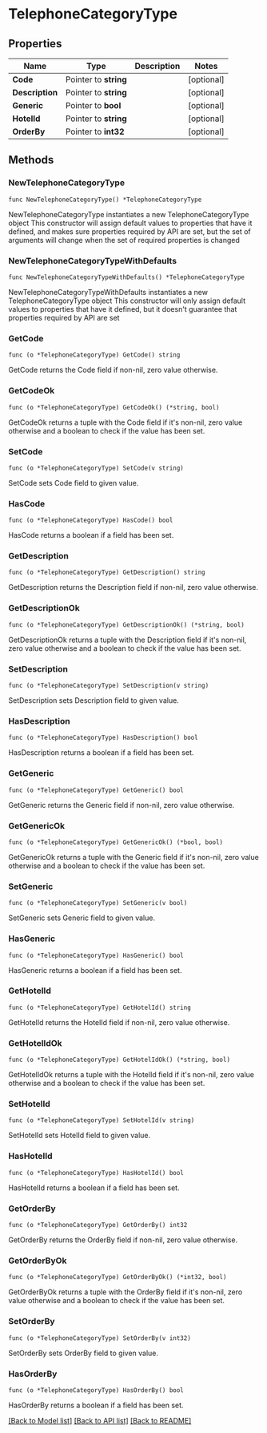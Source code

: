 # TelephoneCategoryType

## Properties

Name | Type | Description | Notes
------------ | ------------- | ------------- | -------------
**Code** | Pointer to **string** |  | [optional] 
**Description** | Pointer to **string** |  | [optional] 
**Generic** | Pointer to **bool** |  | [optional] 
**HotelId** | Pointer to **string** |  | [optional] 
**OrderBy** | Pointer to **int32** |  | [optional] 

## Methods

### NewTelephoneCategoryType

`func NewTelephoneCategoryType() *TelephoneCategoryType`

NewTelephoneCategoryType instantiates a new TelephoneCategoryType object
This constructor will assign default values to properties that have it defined,
and makes sure properties required by API are set, but the set of arguments
will change when the set of required properties is changed

### NewTelephoneCategoryTypeWithDefaults

`func NewTelephoneCategoryTypeWithDefaults() *TelephoneCategoryType`

NewTelephoneCategoryTypeWithDefaults instantiates a new TelephoneCategoryType object
This constructor will only assign default values to properties that have it defined,
but it doesn't guarantee that properties required by API are set

### GetCode

`func (o *TelephoneCategoryType) GetCode() string`

GetCode returns the Code field if non-nil, zero value otherwise.

### GetCodeOk

`func (o *TelephoneCategoryType) GetCodeOk() (*string, bool)`

GetCodeOk returns a tuple with the Code field if it's non-nil, zero value otherwise
and a boolean to check if the value has been set.

### SetCode

`func (o *TelephoneCategoryType) SetCode(v string)`

SetCode sets Code field to given value.

### HasCode

`func (o *TelephoneCategoryType) HasCode() bool`

HasCode returns a boolean if a field has been set.

### GetDescription

`func (o *TelephoneCategoryType) GetDescription() string`

GetDescription returns the Description field if non-nil, zero value otherwise.

### GetDescriptionOk

`func (o *TelephoneCategoryType) GetDescriptionOk() (*string, bool)`

GetDescriptionOk returns a tuple with the Description field if it's non-nil, zero value otherwise
and a boolean to check if the value has been set.

### SetDescription

`func (o *TelephoneCategoryType) SetDescription(v string)`

SetDescription sets Description field to given value.

### HasDescription

`func (o *TelephoneCategoryType) HasDescription() bool`

HasDescription returns a boolean if a field has been set.

### GetGeneric

`func (o *TelephoneCategoryType) GetGeneric() bool`

GetGeneric returns the Generic field if non-nil, zero value otherwise.

### GetGenericOk

`func (o *TelephoneCategoryType) GetGenericOk() (*bool, bool)`

GetGenericOk returns a tuple with the Generic field if it's non-nil, zero value otherwise
and a boolean to check if the value has been set.

### SetGeneric

`func (o *TelephoneCategoryType) SetGeneric(v bool)`

SetGeneric sets Generic field to given value.

### HasGeneric

`func (o *TelephoneCategoryType) HasGeneric() bool`

HasGeneric returns a boolean if a field has been set.

### GetHotelId

`func (o *TelephoneCategoryType) GetHotelId() string`

GetHotelId returns the HotelId field if non-nil, zero value otherwise.

### GetHotelIdOk

`func (o *TelephoneCategoryType) GetHotelIdOk() (*string, bool)`

GetHotelIdOk returns a tuple with the HotelId field if it's non-nil, zero value otherwise
and a boolean to check if the value has been set.

### SetHotelId

`func (o *TelephoneCategoryType) SetHotelId(v string)`

SetHotelId sets HotelId field to given value.

### HasHotelId

`func (o *TelephoneCategoryType) HasHotelId() bool`

HasHotelId returns a boolean if a field has been set.

### GetOrderBy

`func (o *TelephoneCategoryType) GetOrderBy() int32`

GetOrderBy returns the OrderBy field if non-nil, zero value otherwise.

### GetOrderByOk

`func (o *TelephoneCategoryType) GetOrderByOk() (*int32, bool)`

GetOrderByOk returns a tuple with the OrderBy field if it's non-nil, zero value otherwise
and a boolean to check if the value has been set.

### SetOrderBy

`func (o *TelephoneCategoryType) SetOrderBy(v int32)`

SetOrderBy sets OrderBy field to given value.

### HasOrderBy

`func (o *TelephoneCategoryType) HasOrderBy() bool`

HasOrderBy returns a boolean if a field has been set.


[[Back to Model list]](../README.md#documentation-for-models) [[Back to API list]](../README.md#documentation-for-api-endpoints) [[Back to README]](../README.md)



